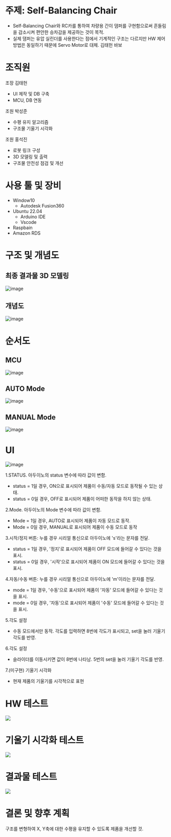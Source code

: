 # 주제: Self-Balancing Chair
+ Self-Balancing Chair와 RC카를 통하여 차량용 간이 댐퍼를 구현함으로써 흔들림을 감소시켜 편안한 승차감을 제공하는 것이 목적.
+ 실제 댐퍼는 유압 실린더를 사용한다는 점에서 기계적인 구조는 다르지만 HW 제어 방법은 동일하기 때문에 Servo Motor로 대체.
  김태헌 바보
# 조직원
조장 김태헌
+ UI 제작 및 DB 구축
+ MCU, DB 연동

조원 박성준
+ 수평 유지 알고리즘
+ 구조물 기울기 시각화

조원 홍석진
+ 로봇 링크 구성
+ 3D 모델링 및 출력
+ 구조물 안전성 점검 및 개선

# 사용 툴 및 장비
+ Window10
  + Autodesk Fusion360
+ Ubuntu 22.04
  + Arduino IDE
  + Vscode
+ Raspbain
+ Amazon RDS

# 구조 및 개념도
## 최종 결과물 3D 모델링
![image](https://github.com/addinedu-ros-3rd/iot-repo-3/assets/146147393/3bf96650-a7c3-47b8-9f93-1a56324ecf90)

## 개념도
![image](https://github.com/addinedu-ros-3rd/iot-repo-3/assets/146147393/e1c9b9b6-5fde-4481-96aa-fe95a50dd260)

# 순서도
## MCU
![image](https://github.com/addinedu-ros-3rd/iot-repo-3/assets/146147393/4b2f5ef3-edb4-48ad-8f19-d8525d8412cd)

## AUTO Mode
![image](https://github.com/addinedu-ros-3rd/iot-repo-3/assets/146147393/2392ad6b-61fd-4ad9-8796-62dcf27f3c48)

## MANUAL Mode
![image](https://github.com/addinedu-ros-3rd/iot-repo-3/assets/146147393/7406febb-ccf5-4081-95e3-73543f5e14a1)

# UI
![image](https://github.com/addinedu-ros-3rd/iot-repo-3/assets/146147393/3f48f908-1141-411d-839a-1d16ebdc1dbc)

1.STATUS. 아두이노의 status 변수에 따라 값이 변함.
+ status = 1일 경우, ON으로 표시되어 제품이 수동/자동 모드로 동작될 수 있는 상태.
+ status = 0일 경우, OFF로 표시되어 제품이 어떠한 동작을 하지 않는 상태.

2.Mode. 아두이노의 Mode 변수에 따라 값이 변함.
+ Mode = 1일 경우, AUTO로 표시되어 제품이 자동 모드로 동작.
+ Mode = 0일 경우, MANUAL로 표시되어 제품이 수동 모드로 동작

3.시작/정지 버튼: 누를 경우 시리얼 통신으로 아두이노에 's'라는 문자를 전달.
+ status = 1일 경우, '정지'로 표시되어 제품이 OFF 모드에 들어갈 수 있다는 것을 표시.
+ status = 0일 경우, '시작'으로 표시되어 제품이 ON 모드에 들어갈 수 있다는 것을 표시.

4.자동/수동 버튼: 누를 경우 시리얼 통신으로 아두이노에 'm'이라는 문자를 전달.
+ mode = 1일 경우, '수동'으로 표시되어 제품이 '자동' 모드에 들어갈 수 있다는 것을 표시.
+ mode = 0일 경우, '자동'으로 표시되어 제품이 '수동' 모드에 들어갈 수 있다는 것을 표시.

5.각도 설정
+ 수동 모드에서만 동작. 각도를 입력하면 8번에 각도가 표시되고, set을 눌러 기울기 각도를 반영.

6.각도 설정
+ 슬라이더를 이동시키면 값이 8번에 나타남. 5번의 set을 눌러 기울기 각도를 반영.

7.(미구현) 기울기 시각화
+ 현재 제품의 기울기를 시각적으로 표현

# HW 테스트
<p>
<img src="https://github.com/addinedu-ros-3rd/iot-repo-3/assets/146147393/1a06b8bf-b6ab-437a-9204-3089748e1502">
</p>

# 기울기 시각화 테스트
<p aling="center">
<img src="https://github.com/addinedu-ros-3rd/iot-repo-3/assets/146147393/249c65d6-2cfa-49ad-b56c-311da40c7e41">
</p>

# 결과물 테스트
<p aling="center">
<img src="https://github.com/addinedu-ros-3rd/iot-repo-3/assets/146147393/b0c172eb-9457-4566-b3ed-cfee55c09b50">
</p>

# 결론 및 향후 계획
구조를 변형하여 X, Y축에 대한 수평을 유지할 수 있도록 제품을 개선할 것.
